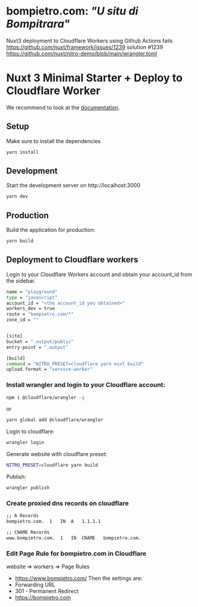# bompietro.com: ***"U situ di Bompitrara"***

Nuxt3 deployment to Cloudflare Workers using Github Actions fails https://github.com/nuxt/framework/issues/1239 solution #1239 https://github.com/nuxt/nitro-demo/blob/main/wrangler.toml

# Nuxt 3 Minimal Starter + Deploy to Cloudflare Worker

We recommend to look at the [documentation](https://v3.nuxtjs.org).

## Setup

Make sure to install the dependencies

```bash
yarn install
```

## Development

Start the development server on http://localhost:3000

```bash
yarn dev
```

## Production

Build the application for production:

```bash
yarn build
```

## Deployment to Cloudflare workers

Login to your Cloudflare Workers account and obtain your account_id from the sidebar.

```bash
name = "playground"
type = "javascript"
account_id = "<the account_id you obtained>"
workers_dev = true
route = "bompietro.com/*"
zone_id = ""


[site]
bucket = ".output/public"
entry-point = ".output"

[build]
command = "NITRO_PRESET=cloudflare yarn nuxt build"
upload.format = "service-worker"
```


### Install wrangler and login to your Cloudflare account:

```bash 
npm i @cloudflare/wrangler -g
```

or

```bash 
yarn global add @cloudflare/wrangler
```

Login to cloudflare:

```bash 
wrangler login
```

Generate website with cloudflare preset:

```bash 
NITRO_PRESET=cloudflare yarn build
```

Publish:

```bash 
wrangler publish
```

### Create proxied dns records on cloudflare

```bash 
;; A Records
bompietro.com.	1	IN	A	1.1.1.1

;; CNAME Records
www.bompietro.com.	1	IN	CNAME	bompietro.com.
```

### Edit Page Rule for bompietro.com in Cloudflare 

website => workers => Page Rules

* https://www.bompietro.com/ Then the settings are:
* Forwarding URL 
* 301 - Permanent Redirect
* https://bompietro.com